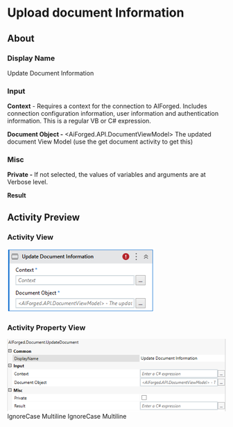 # Upload document Information

## About

### Display Name

Update Document Information

### Input

**Context** - Requires a context for the connection to AIForged. Includes connection configuration information, user information and authentication information. This is a regular VB or C# expression.

**Document Object -** \<AiForged.API.DocumentViewModel> The updated document View Model (use the get document activity to get this)

### Misc

**Private -** If not selected, the values of variables and arguments are at Verbose level.

**Result**

## Activity Preview

### Activity View

![](../../../assets/image%20%2836%29%20%282%29.png)
### Activity Property View

![](../../../assets/image%20%2849%29%20%282%29%20%281%29.png)
 IgnoreCase Multiline IgnoreCase Multiline

